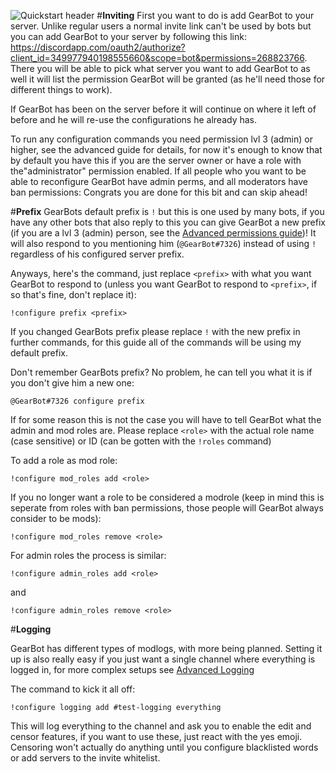 ![Quickstart header](../img/quickstart.png)
#**Inviting**
First you want to do is add GearBot to your server. Unlike regular users a normal invite link can't be used by bots but you can add GearBot  to your server by following this link: <https://discordapp.com/oauth2/authorize?client_id=349977940198555660&scope=bot&permissions=268823766>.
There you will be able to pick what server you want to add GearBot to as well it will list the permission GearBot will be granted (as he'll need those for different things to work).


If GearBot has been on the server before it will continue on where it left of before and he will re-use the configurations he already has.

To run any configuration commands you need permission lvl 3 (admin) or higher, see the advanced guide for details, for now it's enough to know that by default you have this if you are the server owner or have a role with the"administrator" permission enabled. If all people who you want to be able to reconfigure GearBot have admin perms, and all moderators have ban permissions: Congrats you are done for this bit and can skip ahead!

#**Prefix**
GearBots default prefix is ``!`` but this is one used by many bots, if you have any other bots that also reply to this you can give GearBot a new prefix (if you are a lvl 3 (admin) person, see the [Advanced permissions guide](permissions.md))!
It will also respond to you mentioning him (``@GearBot#7326``) instead of using ``!`` regardless of his configured server prefix.

Anyways, here's the command, just replace ``<prefix>`` with what you want GearBot to respond to (unless you want GearBot to respond to ``<prefix>``, if so that's fine, don't replace it):
```
!configure prefix <prefix>
``` 

If you changed GearBots prefix please replace ``!`` with the new prefix in further commands, for this guide all of the commands will be using my default prefix.

Don't remember GearBots prefix? No problem, he can tell you what it is if you don't give him a new one:
```
@GearBot#7326 configure prefix
```

If for some reason this is not the case you will have to tell GearBot what the admin and mod roles are. Please replace ``<role>`` with the actual role name (case sensitive) or ID (can be gotten with the ``!roles`` command)

To add a role as mod role:
```
!configure mod_roles add <role>
```

If you no longer want a role to be considered a modrole (keep in mind this is seperate from roles with ban permissions, those people will GearBot always consider to be mods):
```
!configure mod_roles remove <role>
```

For admin roles the process is similar:
```
!configure admin_roles add <role>
```
and
```
!configure admin_roles remove <role>
```


#**Logging**

GearBot has different types of modlogs, with more being planned.
Setting it up is also really easy if you just want a single channel where everything is logged in, for more complex setups see [Advanced Logging](logging.md)

The command to kick it all off:
```
!configure logging add #test-logging everything
```
This will log everything to the channel and ask you to enable the edit and censor features, if you want to use these, just react with the yes emoji. Censoring won't actually do anything until you configure blacklisted words or add servers to the invite whitelist.
